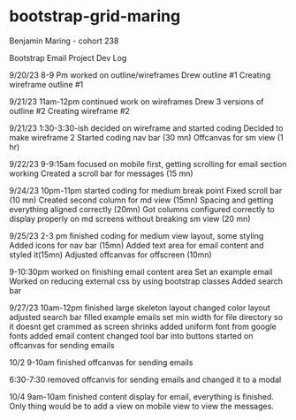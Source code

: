 # bootstrap-grid-maring

Benjamin Maring - cohort 238

Bootstrap Email Project Dev Log

9/20/23
8-9 Pm worked on outline/wireframes
Drew  outline #1
Creating wireframe outline #1

9/21/23
11am-12pm continued work on wireframes
Drew 3 versions of outline #2 
Creating wireframe #2

9/21/23 
1:30-3:30-ish decided on wireframe and started coding
Decided to make wireframe 2
Started coding nav bar (30 mn)
Offcanvas for sm view (1 hr)

9/22/23
9-9:15am focused on mobile first, getting scrolling for email section working
Created a scroll bar for messages (15 mn)


9/24/23
10pm-11pm started coding for medium break point
Fixed scroll bar (10 mn)
Created second column for md view (15mn)
Spacing and getting everything aligned correctly (20mn) 
Got columns configured correctly to display properly on md screens without breaking sm view (20 mn)

9/25/23
2-3 pm finished coding for medium view layout, some styling
Added icons for nav bar (15mn)
Added text area for email content and styled it(15mn)
Adjusted offcanvas for offscreen (10mn)

9-10:30pm worked on finishing email content area
Set an example email
Worked on reducing external css by using bootstrap classes
Added search bar


9/27/23
10am-12pm finished large skeleton layout
changed color layout
adjusted search bar
filled example emails
set min width for file directory so it doesnt get crammed as screen shrinks
added uniform font from google fonts
added email content
changed tool bar into buttons
started on offcanvas for sending emails


10/2 
9-10am 
finished offcanvas for sending emails

6:30-7:30
removed offcanvis for sending emails and changed it to a modal

10/4
9am-10am 
finished content display for email, everything is finished. Only thing would be to add a view on mobile view to view the messages.
